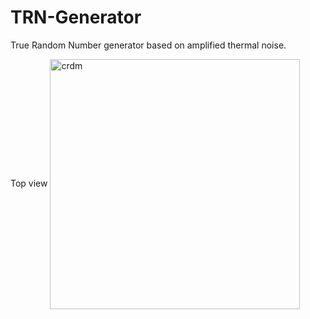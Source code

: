 # TRN-Generator
True Random Number generator based on amplified thermal noise.
<!---
![image](https://drive.google.com/uc?export=view&id=13Kc26w20WehUby2Woa2oCrK1Yk4WDjpU)
--->

Top view
<img src="https://drive.google.com/uc?export=view&id=13Vyqv_aGqLThN_RuAk9eDzAqz0dn7TaK" width=400 align=center title="crdm">


<!---
Bottom view
<img src="https://drive.google.com/uc?export=view&id=13ThY_g2d9BxIqWg94jJebIAmiCJmlm3c" width=300 align=left>



Spectrum magnitude
<img src="https://drive.google.com/uc?export=view&id=15Biexxwm-6txojOZyN4R7M9b6BPBS8EX" width=300 align=right  title="image Title">
--->

<!---
<table>
  <tr>
    <td> <img src="img1.png"  alt="1" width = 360px height = 640px ></td>

    <td><img src="img2.png" alt="2" width = 360px height = 640px></td>
   </tr> 
   <tr>
      <td><img src="./Scshot/cab_arrived.png" alt="3" width = 360px height = 640px></td>

      <td><img src="./Scshot/trip_end.png" align="right" alt="4" width = 360px height = 640px>
  </td>
  </tr>
</table>
--->

<!---
Top
https://drive.google.com/file/d/13Vyqv_aGqLThN_RuAk9eDzAqz0dn7TaK/view?usp=sharing

Bottom
https://drive.google.com/file/d/13ThY_g2d9BxIqWg94jJebIAmiCJmlm3c/view?usp=sharing

Spectrum magnitude
https://drive.google.com/file/d/15Biexxwm-6txojOZyN4R7M9b6BPBS8EX/view?usp=sharing

How-to link google drive images to Github markdown files:
https://stackoverflow.com/questions/55803682/add-google-drive-images-to-readme-md-on-github

--->
